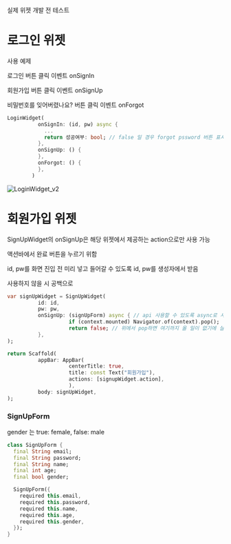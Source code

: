 실제 위젯 개발 전 테스트
# 로그인 위젯

사용 예제

로그인 버튼 클릭 이벤트 onSignIn

회원가입 버튼 클릭 이벤트 onSignUp

비밀번호를 잊어버렸나요? 버튼 클릭 이벤트 onForgot

``` dart
LoginWidget(
          onSignIn: (id, pw) async {
            ...
            return 성공여부: bool; // false 일 경우 forgot pssword 버튼 표시
          },
          onSignUp: () {
          },
          onForgot: () {
          },
        )
```

![LoginWidget_v2](https://github.com/zeesooho/widget_test/assets/25339188/8621396a-6f4e-4eba-93c0-15b0f91d3934)


# 회원가입 위젯

SignUpWidget의 onSignUp은 해당 위젯에서 제공하는 action으로만 사용 가능

액션바에서 완료 버튼을 누르기 위함

id, pw를 화면 진입 전 미리 넣고 들어갈 수 있도록 id, pw를 생성자에서 받음

사용하지 않을 시 공백으로

``` dart
var signUpWidget = SignUpWidget(
          id: id,
          pw: pw,
          onSignUp: (signUpForm) async { // api 사용할 수 있도록 async로 사용
                    if (context.mounted) Navigator.of(context).pop();
                    return false; // 위에서 pop하면 여기까지 올 일이 없기에 실패 시 return 하도록 함
          },
);

return Scaffold(
          appBar: AppBar(
                    centerTitle: true,
                    title: const Text("회원가입"),
                    actions: [signupWidget.action],
                    ),
          body: signUpWidget,
);
```

### SignUpForm

gender 는 true: female, false: male

``` dart
class SignUpForm {
  final String email;
  final String password;
  final String name;
  final int age;
  final bool gender;

  SignUpForm({
    required this.email,
    required this.password,
    required this.name,
    required this.age,
    required this.gender,
  });
}
```
